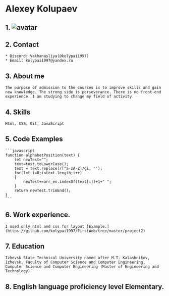 # Alexey Kolupaev
## 1. ![avatar](https://www.karusel-tv.ru/f/uploads/monthly_05_2015/post-133886-0-32456700-1431958548.jpeg)  
## 2. Contact
    * Discord: Vakhanasliya(@kolypai1997)
    * Email: kolypai1997@yandex.ru
## 3. About me  
    The purpose of admission to the courses is to improve skills and gain new knowledge. The strong side is perseverance. There is no front-end experience. I am studying to change my field of activity.
## 4. Skills  
    Html, CSS, Git, JavaScript
## 5. Code Examples
    ```javascript
    function alphabetPosition(text) {
        let newTest="";
        text=text.toLowerCase();
        text = text.replace(/[^a-zA-Z]/gi, '');
        for(let i=0;i<text.length;i++)
        {
            newTest+=arr_en.indexOf(text[i])+1+" ";
        }
        return newTest.trimEnd();
    }
    ```
## 6. Work experience.  
    I used only html and css for layout [Example.](https://github.com/kolypai1997/FirstWeb/tree/master/project2)
## 7. Education  
    Izhevsk State Technical University named after M.T. Kalashnikov, Izhevsk. Faculty of Computer Science and Computer Engineering, Computer Science and Computer Engineering (Master of Engineering and Technology)
## 8. English language proficiency level Elementary.